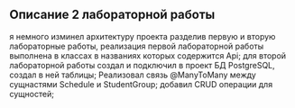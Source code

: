 ## Описание 2 лабораторной работы

я немного изминел архитектуру проекта разделив первую и вторую лабораторные работы, реализация первой лабораторной работы выполнена в классах в названиях которых содержится Api;
для второй лабораторной работы создал и подключил в проект БД PostgreSQL, создал в ней таблицы;
Реализовал связь @ManyToMany между сущнастями Schedule и StudentGroup;
добавил CRUD операции для сущностей;



